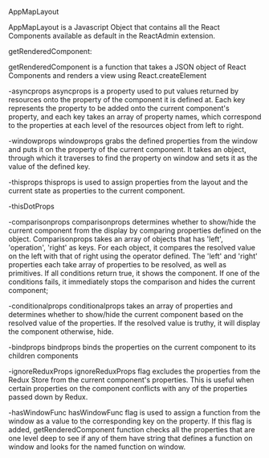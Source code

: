 AppMapLayout

AppMapLayout is a Javascript Object that contains all the React Components available as default in the ReactAdmin extension.

getRenderedComponent:

getRenderedComponent is a function that takes a JSON object of React Components and renders a view using React.createElement

  -asyncprops
    asyncprops is a property used to put values returned by resources onto the property of the component it is defined at. Each key represents the property to be added onto the current component's property, and each key takes an array of property names, which correspond to the properties at each level of the resources object from left to right.

  -windowprops
    windowprops grabs the defined properties from the window and puts it on the property of the current component. It takes an object, through which it traverses to find the property on window and sets it as the value of the defined key.

  -thisprops
    thisprops is used to assign properties from the layout and the current state as properties to the current component. 

  -thisDotProps

  -comparisonprops
    comparisonprops determines whether to show/hide the current component from the display by comparing properties defined on the object. Comparisonprops takes an array of objects that has 'left', 'operation', 'right' as keys. For each object, it compares the resolved value on the left with that of right using the operator defined. The 'left' and 'right' properties each take array of properties to be resolved, as well as primitives. If all conditions return true, it shows the component. If one of the conditions fails, it immediately stops the comparison and hides the current component;

  -conditionalprops
    conditionalprops takes an array of properties and determines whether to show/hide the current component based on the resolved value of the properties. If the resolved value is truthy, it will display the component otherwise, hide.

  -bindprops
    bindprops binds the properties on the current component to its children components

  -ignoreReduxProps
    ignoreReduxProps flag excludes the properties from the Redux Store from the current component's properties. This is useful when certain properties on the component conflicts with any of the properties passed down by Redux.

  -hasWindowFunc
    hasWindowFunc flag is used to assign a function from the window as a value to the corresponding key on the property. If this flag is added, getRenderedComponent function checks all the properties that are one level deep to see if any of them have string that defines a function on window and looks for the named function on window.
